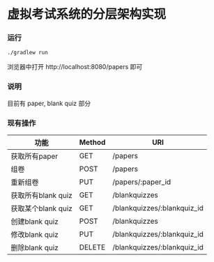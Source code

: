 # 虚拟考试系统的分层架构实现

### 运行

```bash
./gradlew run
```

浏览器中打开 http://localhost:8080/papers 即可



### 说明

目前有 paper, blank quiz 部分



### 现有操作

| 功能          | Method | URI               |
| ------------- | ------ | ----------------- |
| 获取所有paper | GET    | /papers           |
| 组卷          | POST   | /papers           |
| 重新组卷      | PUT    | /papers/:paper_id |
| 获取所有blank quiz | GET | /blankquizzes  |
| 获取某个blank quiz | GET | /blankquizzes/:blankquiz_id |
| 创建blank quiz    | POST | /blankquizzes  |
| 修改blank quiz    | PUT  | /blankquizzes/:blankquiz_id |
| 删除blank quiz    | DELETE | /blankquizzes/:blankquiz_id |